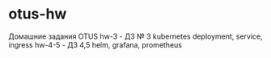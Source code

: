# otus-hw
Домашние задания OTUS
hw-3 - ДЗ № 3 kubernetes deployment, service, ingress
hw-4-5 - ДЗ 4,5 helm, grafana, prometheus
